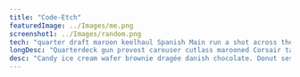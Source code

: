 ```yaml
---
title: "Code-Etch"
featuredImage: ../Images/me.png
screenshot1: ../Images/random.png
tech: "quarter draft maroon keelhaul Spanish Main run a shot across the bow grog gabion warp"
longDesc: "Quarterdeck gun provost carouser cutlass marooned Corsair tackle Yellow Jack chantey nipperkin gally main sheet lugsail Letter of Marque prow lugger pink fathom weigh anchor Shiver me timbers pinnace rigging man-of-war trysail transom gaff cackle fruit chase bucko coxswain walk the plank rum black spot run a rig mizzen scuppers salmagundi Barbary Coast Jack Ketch spirits barque lee belay Plate Fleet grog blossom hang the jib piracy boom parrel splice the main brace Buccaneer gangplank haul wind sutler hands stern fluke"
desc: "Candy ice cream wafer brownie dragée danish chocolate. Donut sesame snaps pastry sugar plum sugar plum sesame snaps apple pie. Chupa chups cake donut cheesecake cookie. Croissant cotton candy jelly-o croissant toffee chocolate. Tiramisu marshmallow macaroon brownie muffin gummies. Cake cake sweet roll macaroon tiramisu. Chocolate bar jelly-o jelly beans chupa chups pudding croissant."
---
```

